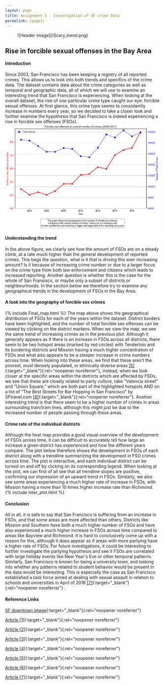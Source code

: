 ```yaml
---
layout: page
title: Assignment 2 - Investigation of SF crime Data
permalink: /page1/
---
```


<figure markdown="span">
    ![Header image](/Scary_trend.png)
</figure>

## Rise in forcible sexual offenses in the Bay Area

#### Introduction
Since 2003, San Francisco has been keeping a registry of all reported crimes. This allows us to look into both trends and specifics of the crime data. The dataset contains data about the crime categories as well as temporal and geographic data, all of which we will use to examine an interesting trend that San Francisco is experiencing. When looking at the overall dataset, the rise of one particular crime type caught our eye: forcible sexual offenses. At first glance, this crime type seems to consistently increase in numbers every year, so we decided to take a closer look and further examine the hypothesis that San Francisco is indeed experiencing a rise in forcible sex offenses (FSOs).
![My image](/SC_trend.png)

#### Understanding the trend
In the above figure, we clearly see how the amount of FSOs are on a steady climb, at a rate much higher than the general development of reported crimes. This begs the question, what is it that is driving this ever increasing amount? Is it because of increasing crime number or due to a larger focus on the crime type from both law enforcement and citizens which leads to increased reporting. Another question is whether this is the case for the whole of San Fransisco, or maybe only a subset of districts or neighbourhoods. In the section below we therefore try to examine any geographical trends in the development of FSOs in the Bay Area.

#### A look into the geography of forcible sex crimes
{% include Final_map.html %}
The map above shows the geographical distribution of FSOs for each of the years within the dataset. District borders have been highlighted, and the number of total forcible sex offenses can be viewed by clicking on the district markers. When we view the map, we see the same trend of increasing crimes as in the previous plot. Although it generally appears as if there is an increase in FSOs across all districts, there seem to be two hotspot areas (marked by red circles) with Tenderloin and its bordering districts and Mission having a much higher concentration of FSOs and what also appears to be a steeper increase in crime numbers across time. When looking into these areas, we find that these aren't the poorest, most densely populated, or ethnically diverse areas [[5]](https://sfstandard.com/2022/12/08/san-francisco-neighborhood-new-census-data-maps/){:target="_blank"}{:rel="noopener noreferrer"}, instead, when we look closer at the specific areas within the districts which are affected by FSOs, we see that these are closely related to party culture, take "Valencia street" and "Union Square," which are both part of the highlighted hotspots AND on a list of "The Best Streets for Bar Hopping in San Francisco" by SFtravel.com [[6]](sftravel.com/article/best-streets-bar-hopping-san-francisco){:target="_blank"}{:rel="noopener noreferrer"}. Another interesting trend is that there seem to be a higher number of crimes in areas surrounding train/tram lines, although this might just be due to the increased number of people passing through these areas. 

#### Crime rate of the individual districts
Although the heat map provides a good visual overview of the development of FSOs across time, it can be difficult to accurately tell how large an increase a given district has experienced and how the different years compare. The plot below therefore shows the development in FSOs of each district along with a trendline summarizing the development in FSO crimes across time. The plot is interactive, and each individual district can be turned on and off by clicking on its corresponding legend. When looking at the plot, we can first of all see that all trendline slopes are positive, confirming our impression of an upward trend in FSOs. Similarly, we also see some areas experiencing a much higher rate of increase in FSOs, with Mission having a more than 10 times higher increase rate than Richmond.
{% include inter_plot.html %}

#### Conclusion
All in all, it is safe to say that San Francisco is suffering from an increase in FSOs, and that some areas are more affected than others. Districts like Mission and Southern have both a much higher number of FSOs and have also experienced a much higher increase in FSOs across time compared to areas like Bayview and Richmond. It is hard to conclusively come up with a reason for this, although it does appear as if areas with more partying have a higher rate of FSOs. For future investigations, it could be interesting to further investigate the partying hypothesis and see if FSOs are correlated with large holiday events like New Year's Eve or other temporal patterns. Similarly, San Francisco is known for being a university town, and looking into whether any patterns related to student behavior would be present in the data would be interesting. This is especially the case as San Francisco established a task force aimed at dealing with sexual assault in relation to schools and universities in April of 2016 [[7]](https://sfgov.org/dosw/sites/default/files/Safer%20Schools%20Sexual%20Assault%20Task%20Force%20Report.pdf){:target="_blank"}{:rel="noopener noreferrer"}
.


#### Reference Links

[SF downtown image](https://cdn.britannica.com/51/178051-050-3B786A55/San-Francisco.jpg){:target="_blank"}{:rel="noopener noreferrer"}

[Article [1]](https://hoodline.com/2024/03/san-francisco-man-convicted-for-sexual-assault-of-elderly-woman-faces-up-to-10-years/){:target="_blank"}{:rel="noopener noreferrer"}

[Article [2]](https://www.cbsnews.com/sanfrancisco/news/san-francisco-man-horrific-child-sexual-assault-facing-50-years-to-life/){:target="_blank"}{:rel="noopener noreferrer"}

[Article [3]](https://sfist.com/2015/11/24/sf_state_officials_refuse_to_commen/){:target="_blank"}{:rel="noopener noreferrer"}

[Article [4]](https://www.eastbaytimes.com/2016/10/23/bay-area-colleges-keep-most-sexual-assault-reports-quiet/){:target="_blank"}{:rel="noopener noreferrer"}

[Article [5]](https://sfstandard.com/2022/12/08/san-francisco-neighborhood-new-census-data-maps/){:target="_blank"}{:rel="noopener noreferrer"}

[Article [6]](https://www.sftravel.com/article/best-streets-bar-hopping-san-francisco){:target="_blank"}{:rel="noopener noreferrer"}

[Article [7]](https://sfgov.org/dosw/sites/default/files/Safer%20Schools%20Sexual%20Assault%20Task%20Force%20Report.pdf){:target="_blank"}{:rel="noopener noreferrer"}

